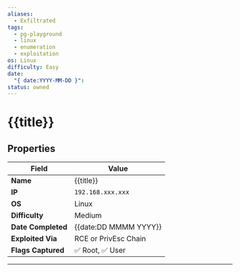```yaml
---
aliases:
  - Exfiltrated
tags:
  - pg-playground
  - linux
  - enumeration
  - exploitation
os: Linux
difficulty: Easy
date:
  "{ date:YYYY-MM-DD }": 
status: owned
---
```

# {{title}}

## Properties

| Field           | Value                |
|----------------|----------------------|
| **Name**        | {{title}}             |
| **IP**          | `192.168.xxx.xxx`     |
| **OS**          | Linux                |
| **Difficulty**  | Medium               |
| **Date Completed** | {{date:DD MMMM YYYY}} |
| **Exploited Via** | RCE or PrivEsc Chain |
| **Flags Captured** | ✅ Root, ✅ User       |

---